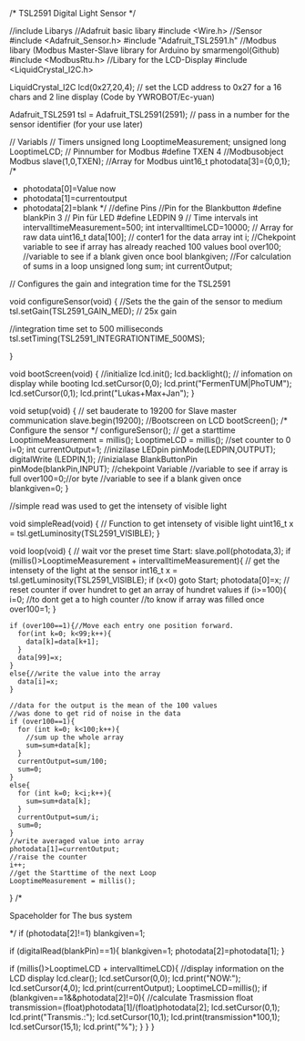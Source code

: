 /* TSL2591 Digital Light Sensor */

//include Libarys
//Adafruit basic libary
#include <Wire.h>
//Sensor
#include <Adafruit_Sensor.h>
#include "Adafruit_TSL2591.h"
//Modbus libary (Modbus Master-Slave library for Arduino by smarmengol(Github)
#include <ModbusRtu.h>
//Libary for the LCD-Display
#include <LiquidCrystal_I2C.h>

LiquidCrystal_I2C lcd(0x27,20,4); // set the LCD address to 0x27 for a 16 chars and 2 line display (Code by YWROBOT/Ec-yuan)

Adafruit_TSL2591 tsl = Adafruit_TSL2591(2591); // pass in a number for the sensor identifier (for your use later)

// Variabls
// Timers
unsigned long LooptimeMeasurement;
unsigned long LooptimeLCD;
// Pinnumber for Modbus
#define TXEN  4 
//Modbusobject
Modbus slave(1,0,TXEN);
//Array for Modbus
uint16_t photodata[3]={0,0,1};
/*
 * photodata[0]=Value now
 * photodata[1]=currentoutput
 * photodata[2]=blank
 */
//define Pins
//Pin for the Blankbutton
#define blankPin 3
// Pin für LED
#define LEDPIN 9
// Time intervals
int intervalltimeMeasurement=500;
int intervalltimeLCD=10000;
// Array for raw data
uint16_t data[100];
// conter1 for the data array
int i;
//Chekpoint variable to see if array has already reached 100 values
bool over100;
//variable to see if a blank given once
bool blankgiven;
//For calculation of sums in a loop
unsigned long sum;
int currentOutput;

//    Configures the gain and integration time for the TSL2591

void configureSensor(void)
{
  //Sets the the gain of the sensor to medium
  tsl.setGain(TSL2591_GAIN_MED);      // 25x gain
  
  //integration time set to 500 milliseconds
  tsl.setTiming(TSL2591_INTEGRATIONTIME_500MS);


}

void bootScreen(void)
{
  //initialize
  lcd.init(); 
  lcd.backlight();
  // infomation on display while booting
  lcd.setCursor(0,0);
  lcd.print("FermenTUM|PhoTUM");
  lcd.setCursor(0,1);
  lcd.print("Lukas+Max+Jan");
}

void setup(void) 
{
  // set bauderate to 19200 for Slave master communication
  slave.begin(19200); 
  //Bootscreen on LCD
  bootScreen();
  /* Configure the sensor */
  configureSensor();
  // get a starttime
  LooptimeMeasurement = millis();
  LooptimeLCD = millis();
  //set counter to 0
  i=0;
  int currentOutput=1;
  //inizilase LEDpin
  pinMode(LEDPIN,OUTPUT);
  digitalWrite (LEDPIN,1);
  //inizialase BlankButtonPin
  pinMode(blankPin,INPUT);
  //chekpoint Variable
  //variable to see if array is full
  over100=0;//or byte
  //variable to see if a blank given once
  blankgiven=0;
}

//simple read was used to get the intensety of visible light

void simpleRead(void)
{
  // Function to get intensety of visible light
  uint16_t x = tsl.getLuminosity(TSL2591_VISIBLE);
}


void loop(void) 
{ 
  // wait vor the preset time
 Start: slave.poll(photodata,3);
  if (millis()>LooptimeMeasurement + intervalltimeMeasurement){
    // get the intensety of the light at the sensor
    int16_t x = tsl.getLuminosity(TSL2591_VISIBLE);
    if (x<0) goto Start;
    photodata[0]=x;
    // reset counter if over hundret to get an array of hundret values
    if (i>=100){
      i=0; //to dont get a to high counter
      //to know if array was filled once
      over100=1;
    }
    
    if (over100==1){//Move each entry one position forward.
      for(int k=0; k<99;k++){
        data[k]=data[k+1];
      }
      data[99]=x;
    }
    else{//write the value into the array
      data[i]=x;
    }
  
    //data for the output is the mean of the 100 values
    //was done to get rid of noise in the data
    if (over100==1){
      for (int k=0; k<100;k++){
        //sum up the whole array
        sum=sum+data[k];
      }
      currentOutput=sum/100;
      sum=0;
    }
    else{
      for (int k=0; k<i;k++){
        sum=sum+data[k];
      }
      currentOutput=sum/i;
      sum=0;
    }
    //write averaged value into array
    photodata[1]=currentOutput;
    //raise the counter
    i++;
    //get the Starttime of the next Loop
    LooptimeMeasurement = millis();
  }
  /*

 
  Spaceholder for The bus system


  */
  if (photodata[2]!=1) blankgiven=1;

  if (digitalRead(blankPin)==1){
    blankgiven=1;
    photodata[2]=photodata[1];
  }
  
  
  if (millis()>LooptimeLCD + intervalltimeLCD){
    //display information on the LCD display
    lcd.clear();
    lcd.setCursor(0,0);
    lcd.print("NOW:");
    lcd.setCursor(4,0);
    lcd.print(currentOutput);
    LooptimeLCD=millis();
    if (blankgiven==1&&photodata[2]!=0){
      //calculate Trasmission
      float transmission=(float)photodata[1]/(float)photodata[2];
      lcd.setCursor(0,1);
      lcd.print("Transmis.:");
      lcd.setCursor(10,1);
      lcd.print(transmission*100,1);
      lcd.setCursor(15,1);
      lcd.print("%");
    }
  }
}
